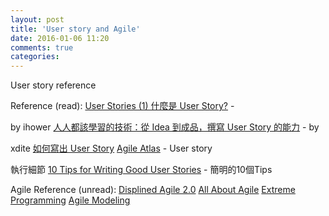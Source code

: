 ```yaml
---
layout: post
title: 'User story and Agile'
date: 2016-01-06 11:20
comments: true
categories: 
---
```

User story reference

Reference (read):
[User Stories (1) 什麼是 User Story?](https://ihower.tw/blog/archives/2090) - 

by ihower
[人人都該學習的技術：從 Idea 到成品，撰寫 User Story 的能力](http://blog.xdite.net/posts/2014/05/29/from-idea-to-product-user-story) - by 

xdite
[如何寫出 User Story](http://cat-son.blogspot.tw/2015/03/user-story.html#sthash.aTSV9uZP.WfMY5Lyt.dpbs)
[Agile Atlas](http://agileatlas.org/articles/item/user-stories) - User story 

執行細節
[10 Tips for Writing Good User Stories](http://www.romanpichler.com/blog/10-tips-writing-good-user-stories/) - 簡明的10個Tips

Agile Reference (unread):
[Displined Agile 2.0](http://www.disciplinedagiledelivery.com/)
[All About Agile](http://www.allaboutagile.com/)
[Extreme Programming](http://www.extremeprogramming.org/)
[Agile Modeling](http://agilemodeling.com/)